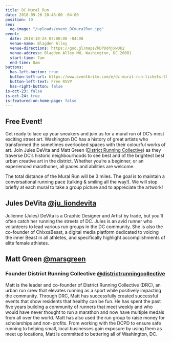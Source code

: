 ```yaml
---
title: DC Mural Run
date: 2018-09-26 20:46:00 -04:00
position: 19
seo:
  og-image: "/uploads/event_DCmuralRun.jpg"
event:
  date: 2018-10-24 07:00:00 -04:00
  venue-name: Blagden Alley
  venue-directions: https://goo.gl/maps/kDPDohjxwUK2
  venue-address: Blagden Alley NW, Washington, DC 20001
  start-time: 7am
  end-time: 8am
buttons:
  has-left-button: true
  button-left-url: https://www.eventbrite.com/e/dc-mural-run-tickets-50828446251
  button-left-text: Free RSVP
  has-right-button: false
is-oct-23: false
is-oct-24: true
is-featured-on-home-page: false
---
```


## Free Event!

Get ready to lace up your sneakers and join us for a mural run of DC’s most exciting street art. Washington DC has a history of great artists who transformed the sometimes overlooked spaces with their colourful works of art. Join Jules DeVita and Matt Green  ([District Running Collective](http://www.districtrunningcollective.com/)) as they traverse DC’s historic neighbourhoods to see best and of the brightest best urban creative art in the district. Whether you’re a beginner, or an experienced marathoner, all paces and abilities are welcome.

The total distance of the Mural Run will be 3 miles. The goal is to maintain a conversational running pace (talking & smiling all the way!). We will stop briefly at each mural to take a group picture and to appreciate the artwork!

## Jules DeVita [@ju_liondevita](https://www.instagram.com/ju_liondevita/)
Julienne (Jules) DeVita is a Graphic Designer and Artist by trade, but you’ll often catch her running the streets of DC. Jules is an avid runner who volunteers to lead various run groups in the DC community. She is also the co-founder of ChixxaBeast, a digital media platform dedicated to voicing the inner Beast in all athletes, and specifically highlight accomplishments of elite female athletes.

## Matt Green [@marsgreen](https://www.instagram.com/marsgreen/)
### Founder District Running Collective [@districtrunningcollective](https://www.instagram.com/DistrictRunningCollective/)
Matt is the leader and co-founder of District Running Collective (DRC), an urban run crew that elevates running as a sport while positively impacting the community. Through DRC, Matt has successfully created successful events that show residents that healthy can be fun. He has spent the past five years building a community of runners that meet weekly and who would have never thought to run a marathon and now have multiple medals from all over the world. Matt has also used the run group to raise money for scholarships and non-profits. From working with the DCPD to ensure safe running to helping small, local businesses gain exposure by using them as meet up locations, Matt is committed to bettering all of Washington, DC.




